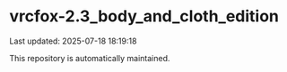 # vrcfox-2.3_body_and_cloth_edition

Last updated: 2025-07-18 18:19:18

This repository is automatically maintained.
